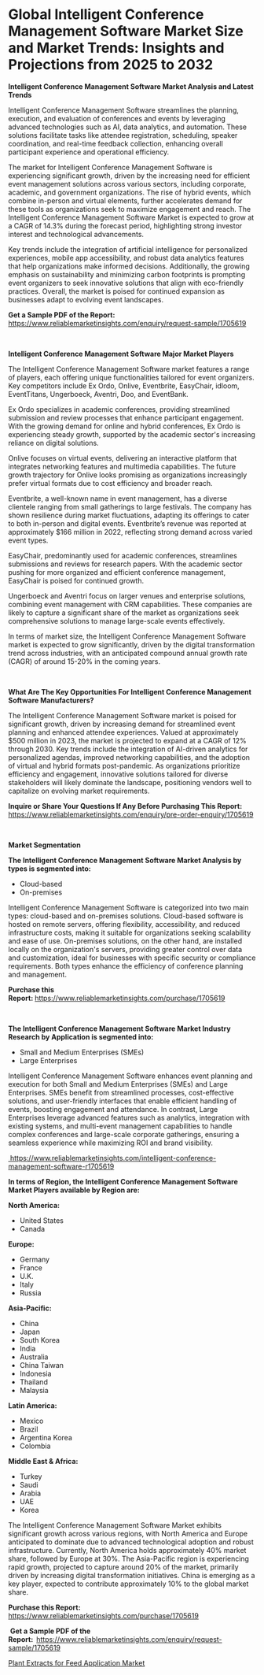 <p><h1>Global Intelligent Conference Management Software Market Size and Market Trends: Insights and Projections from 2025 to 2032</h1></p><p><strong>Intelligent Conference Management Software Market Analysis and Latest Trends</strong></p>
<p><p>Intelligent Conference Management Software streamlines the planning, execution, and evaluation of conferences and events by leveraging advanced technologies such as AI, data analytics, and automation. These solutions facilitate tasks like attendee registration, scheduling, speaker coordination, and real-time feedback collection, enhancing overall participant experience and operational efficiency.</p><p>The market for Intelligent Conference Management Software is experiencing significant growth, driven by the increasing need for efficient event management solutions across various sectors, including corporate, academic, and government organizations. The rise of hybrid events, which combine in-person and virtual elements, further accelerates demand for these tools as organizations seek to maximize engagement and reach. The Intelligent Conference Management Software Market is expected to grow at a CAGR of 14.3% during the forecast period, highlighting strong investor interest and technological advancements. </p><p>Key trends include the integration of artificial intelligence for personalized experiences, mobile app accessibility, and robust data analytics features that help organizations make informed decisions. Additionally, the growing emphasis on sustainability and minimizing carbon footprints is prompting event organizers to seek innovative solutions that align with eco-friendly practices. Overall, the market is poised for continued expansion as businesses adapt to evolving event landscapes.</p></p>
<p><strong>Get a Sample PDF of the Report:&nbsp;</strong> <a href="https://www.reliablemarketinsights.com/enquiry/request-sample/1705619?utm_campaign=1932&utm_medium=2&utm_source=Github&utm_content=ia&utm_term=10012025&utm_id=intelligent-conference-management-software">https://www.reliablemarketinsights.com/enquiry/request-sample/1705619</a></p>
<p>&nbsp;</p>
<p><strong>Intelligent Conference Management Software Major Market Players</strong></p>
<p><p>The Intelligent Conference Management Software market features a range of players, each offering unique functionalities tailored for event organizers. Key competitors include Ex Ordo, Onlive, Eventbrite, EasyChair, idloom, EventTitans, Ungerboeck, Aventri, Doo, and EventBank.</p><p>Ex Ordo specializes in academic conferences, providing streamlined submission and review processes that enhance participant engagement. With the growing demand for online and hybrid conferences, Ex Ordo is experiencing steady growth, supported by the academic sector's increasing reliance on digital solutions.</p><p>Onlive focuses on virtual events, delivering an interactive platform that integrates networking features and multimedia capabilities. The future growth trajectory for Onlive looks promising as organizations increasingly prefer virtual formats due to cost efficiency and broader reach.</p><p>Eventbrite, a well-known name in event management, has a diverse clientele ranging from small gatherings to large festivals. The company has shown resilience during market fluctuations, adapting its offerings to cater to both in-person and digital events. Eventbrite’s revenue was reported at approximately $166 million in 2022, reflecting strong demand across varied event types.</p><p>EasyChair, predominantly used for academic conferences, streamlines submissions and reviews for research papers. With the academic sector pushing for more organized and efficient conference management, EasyChair is poised for continued growth.</p><p>Ungerboeck and Aventri focus on larger venues and enterprise solutions, combining event management with CRM capabilities. These companies are likely to capture a significant share of the market as organizations seek comprehensive solutions to manage large-scale events effectively.</p><p>In terms of market size, the Intelligent Conference Management Software market is expected to grow significantly, driven by the digital transformation trend across industries, with an anticipated compound annual growth rate (CAGR) of around 15-20% in the coming years.</p></p>
<p>&nbsp;</p>
<p><strong>What Are The Key Opportunities For Intelligent Conference Management Software Manufacturers?</strong></p>
<p><p>The Intelligent Conference Management Software market is poised for significant growth, driven by increasing demand for streamlined event planning and enhanced attendee experiences. Valued at approximately $500 million in 2023, the market is projected to expand at a CAGR of 12% through 2030. Key trends include the integration of AI-driven analytics for personalized agendas, improved networking capabilities, and the adoption of virtual and hybrid formats post-pandemic. As organizations prioritize efficiency and engagement, innovative solutions tailored for diverse stakeholders will likely dominate the landscape, positioning vendors well to capitalize on evolving market requirements.</p></p>
<p><strong>Inquire or Share Your Questions If Any Before Purchasing This Report:</strong> <a href="https://www.reliablemarketinsights.com/enquiry/pre-order-enquiry/1705619?utm_campaign=1932&utm_medium=2&utm_source=Github&utm_content=ia&utm_term=10012025&utm_id=intelligent-conference-management-software">https://www.reliablemarketinsights.com/enquiry/pre-order-enquiry/1705619</a></p>
<p>&nbsp;</p>
<p><strong>Market Segmentation</strong></p>
<p><strong>The Intelligent Conference Management Software Market Analysis by types is segmented into:</strong></p>
<p><ul><li>Cloud-based</li><li>On-premises</li></ul></p>
<p><p>Intelligent Conference Management Software is categorized into two main types: cloud-based and on-premises solutions. Cloud-based software is hosted on remote servers, offering flexibility, accessibility, and reduced infrastructure costs, making it suitable for organizations seeking scalability and ease of use. On-premises solutions, on the other hand, are installed locally on the organization's servers, providing greater control over data and customization, ideal for businesses with specific security or compliance requirements. Both types enhance the efficiency of conference planning and management.</p></p>
<p><strong>Purchase this Report:&nbsp;</strong><a href="https://www.reliablemarketinsights.com/purchase/1705619?utm_campaign=1932&utm_medium=2&utm_source=Github&utm_content=ia&utm_term=10012025&utm_id=intelligent-conference-management-software">https://www.reliablemarketinsights.com/purchase/1705619</a></p>
<p>&nbsp;</p>
<p><strong>The Intelligent Conference Management Software Market Industry Research by Application is segmented into:</strong></p>
<p><ul><li>Small and Medium Enterprises (SMEs)</li><li>Large Enterprises</li></ul></p>
<p><p>Intelligent Conference Management Software enhances event planning and execution for both Small and Medium Enterprises (SMEs) and Large Enterprises. SMEs benefit from streamlined processes, cost-effective solutions, and user-friendly interfaces that enable efficient handling of events, boosting engagement and attendance. In contrast, Large Enterprises leverage advanced features such as analytics, integration with existing systems, and multi-event management capabilities to handle complex conferences and large-scale corporate gatherings, ensuring a seamless experience while maximizing ROI and brand visibility.</p></p>
<p><a href="https://www.reliablemarketinsights.com/intelligent-conference-management-software-r1705619?utm_campaign=1932&utm_medium=2&utm_source=Github&utm_content=ia&utm_term=10012025&utm_id=intelligent-conference-management-software">&nbsp;https://www.reliablemarketinsights.com/intelligent-conference-management-software-r1705619</a></p>
<p><strong>In terms of Region, the Intelligent Conference Management Software Market Players available by Region are:</strong></p>
<p>
    <p> <strong> North America: </strong>
        <ul>
            <li>United States</li>
            <li>Canada</li>
        </ul>
        </p> 
    <p> <strong> Europe: </strong>
        <ul>
            <li>Germany</li>
            <li>France</li>
            <li>U.K.</li>
            <li>Italy</li>
            <li>Russia</li>
        </ul>
        </p> 
    <p> <strong> Asia-Pacific: </strong>
        <ul>
            <li>China</li>
            <li>Japan</li>
            <li>South Korea</li>
            <li>India</li>
            <li>Australia</li>
            <li>China Taiwan</li>
            <li>Indonesia</li>
            <li>Thailand</li>
            <li>Malaysia</li>
        </ul>
        </p> 
    <p> <strong> Latin America: </strong>
        <ul>
            <li>Mexico</li>
            <li>Brazil</li>
            <li>Argentina Korea</li>
            <li>Colombia</li>
        </ul>
        </p> 
    <p> <strong> Middle East & Africa: </strong>
        <ul>
            <li>Turkey</li>
            <li>Saudi</li>
            <li>Arabia</li>
            <li>UAE</li>
            <li>Korea</li>
        </ul>
    </p>
    </p>
<p><p>The Intelligent Conference Management Software Market exhibits significant growth across various regions, with North America and Europe anticipated to dominate due to advanced technological adoption and robust infrastructure. Currently, North America holds approximately 40% market share, followed by Europe at 30%. The Asia-Pacific region is experiencing rapid growth, projected to capture around 20% of the market, primarily driven by increasing digital transformation initiatives. China is emerging as a key player, expected to contribute approximately 10% to the global market share.</p></p>
<p><strong>Purchase this Report: </strong><a href="https://www.reliablemarketinsights.com/purchase/1705619?utm_campaign=1932&utm_medium=2&utm_source=Github&utm_content=ia&utm_term=10012025&utm_id=intelligent-conference-management-software">https://www.reliablemarketinsights.com/purchase/1705619</a></p>
<p>&nbsp;<strong>Get a Sample PDF of the Report:&nbsp;&nbsp;</strong><a href="https://www.reliablemarketinsights.com/enquiry/request-sample/1705619?utm_campaign=1932&utm_medium=2&utm_source=Github&utm_content=ia&utm_term=10012025&utm_id=intelligent-conference-management-software">https://www.reliablemarketinsights.com/enquiry/request-sample/1705619</a></p>
<p><strong></strong></p>
<p><p><a href="https://github.com/luckyshygirl/Market-Research-Report-List-7/blob/main/plant-extracts-for-feed-application-market.md?utm_campaign=1932&utm_medium=2&utm_source=Github&utm_content=ia&utm_term=10012025&utm_id=intelligent-conference-management-software">Plant Extracts for Feed Application Market</a></p></p>